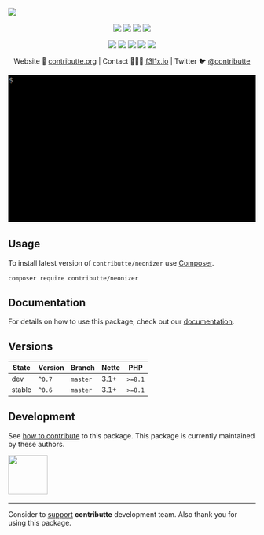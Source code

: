 ![](https://heatbadger.now.sh/github/readme/contributte/neonizer/)

<p align=center>
  <a href="https://github.com/contributte/neonizer/actions"><img src="https://badgen.net/github/checks/contributte/neonizer/master?cache=300"></a>
  <a href="https://coveralls.io/r/contributte/neonizer"><img src="https://badgen.net/coveralls/c/github/contributte/neonizer?cache=300"></a>
  <a href="https://packagist.org/packages/contributte/neonizer"><img src="https://badgen.net/packagist/dm/contributte/neonizer"></a>
  <a href="https://packagist.org/packages/contributte/neonizer"><img src="https://badgen.net/packagist/v/contributte/neonizer"></a>
</p>
<p align=center>
  <a href="https://packagist.org/packages/contributte/neonizer"><img src="https://badgen.net/packagist/php/contributte/neonizer"></a>
  <a href="https://github.com/contributte/neonizer"><img src="https://badgen.net/github/license/contributte/neonizer"></a>
  <a href="https://bit.ly/ctteg"><img src="https://badgen.net/badge/support/gitter/cyan"></a>
  <a href="https://bit.ly/cttfo"><img src="https://badgen.net/badge/support/forum/yellow"></a>
  <a href="https://contributte.org/partners.html"><img src="https://badgen.net/badge/sponsor/donations/F96854"></a>
</p>

<p align=center>
Website 🚀 <a href="https://contributte.org">contributte.org</a> | Contact 👨🏻‍💻 <a href="https://f3l1x.io">f3l1x.io</a> | Twitter 🐦 <a href="https://twitter.com/contributte">@contributte</a>
</p>

<p align=center>
  <img src="https://github.com/contributte/neonizer/blob/master/.docs/assets/neonizer.gif">
</p>

## Usage

To install latest version of `contributte/neonizer` use [Composer](https://getcomposer.org).

```bash
composer require contributte/neonizer
```

## Documentation

For details on how to use this package, check out our [documentation](.docs).

## Versions

| State       | Version | Branch   | Nette | PHP     |
|-------------|---------|----------|-------|---------|
| dev         | `^0.7`  | `master` | 3.1+  | `>=8.1` |
| stable      | `^0.6`  | `master` | 3.1+  | `>=8.1` |

## Development

See [how to contribute](https://contributte.org) to this package. This package is currently maintained by these authors.

<a href="https://github.com/f3l1x">
    <img width="80" height="80" src="https://avatars2.githubusercontent.com/u/538058?v=3&s=80">
</a>

-----

Consider to [support](https://contributte.org/partners) **contributte** development team.
Also thank you for using this package.
